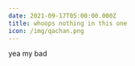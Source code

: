 ```yaml
---
date: 2021-09-17T05:00:00.000Z
title: whoops nothing in this one
icon: /img/qachan.png
---
```

yea my bad